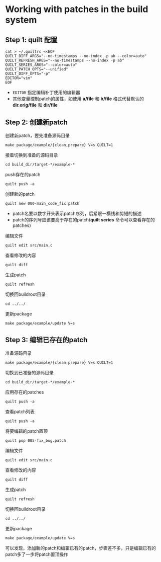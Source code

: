 # Working with patches in the build system

## Step 1: quilt 配置

```
cat > ~/.quiltrc <<EOF
QUILT_DIFF_ARGS="--no-timestamps --no-index -p ab --color=auto"
QUILT_REFRESH_ARGS="--no-timestamps --no-index -p ab"
QUILT_SERIES_ARGS="--color=auto"
QUILT_PATCH_OPTS="--unified"
QUILT_DIFF_OPTS="-p"
EDITOR="vim"
EOF
```

+ `EDITOR` 指定编辑补丁使用的编辑器  
+ 其他变量控制patch的属性，如使用 **a/file** 和 **b/file** 格式代替默认的 **dir.orig/file** 和 **dir/file**  

## Step 2: 创建新patch 

创建新patch，要先准备源码目录   
```
make package/example/{clean,prepare} V=s QUILT=1
```

接着切换到准备的源码目录  
```
cd build_dir/target-*/example-*
```

push存在的patch  
```
quilt push -a
```

创建新的patch  
```
quilt new 000-main_code_fix.patch
```
+ patch名要以数字开头表示patch序列，后紧跟一横线和剪短的描述  
+ patch的序列号应该要高于存在的patch(**quilt series** 命令可以查看存在的patches) 

编辑文件 
 
```
quilt edit src/main.c
``` 

查看修改的内容  
```
quilt diff
```

生成patch  
```
quilt refresh
```

切换回buildroot目录
```
cd ../../
```

更新package  
```
make package/example/update V=s 
```

## Step 3: 编辑已存在的patch  

准备源码目录  
```
make package/example/{clean,prepare} V=s QUILT=1
```

切换到已准备的源码目录  
```
cd build_dir/target-*/example-*
```

应用存在的patches  
```
quilt push -a
```

查看patch列表  
```
quilt push -a
```

将要编辑的patch置顶  
```
quilt pop 005-fix_bug.patch
```

编辑文件 
```
quilt edit src/main.c
``` 

查看修改的内容  
```
quilt diff
```

生成patch  
```
quilt refresh
```

切换回buildroot目录
```
cd ../../
```

更新package  
```
make package/example/update V=s 
```

可以发现，添加新的patch和编辑已有的patch，步骤差不多，只是编辑已有的patch多了一步将patch置顶操作
